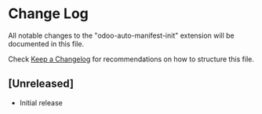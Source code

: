 # Change Log

All notable changes to the "odoo-auto-manifest-init" extension will be documented in this file.

Check [Keep a Changelog](http://keepachangelog.com/) for recommendations on how to structure this file.

## [Unreleased]

- Initial release